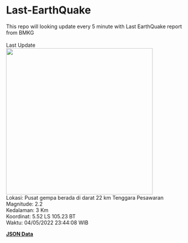 # Last-EarthQuake
This repo will looking update every 5 minute with Last EarthQuake report from BMKG
<br>
<br>
Last Update
<br>
<img src="https://ews.bmkg.go.id/TEWS/data/20220504234408.mmi.jpg" width="400"/>
<br>
Lokasi: Pusat gempa berada di darat 22 km Tenggara Pesawaran <br>
Magnitude: 2.2 <br>
Kedalaman: 3 Km <br>
Koordinat: 5.52 LS 105.23 BT <br>
Waktu: 04/05/2022 23:44:08 WIB <br>

<a href="./data/data.json">**JSON Data**</a>
